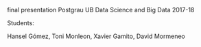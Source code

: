 final presentation Postgrau UB Data Science and Big Data 2017-18

Students: 

Hansel Gómez, Toni Monleon, Xavier Gamito, David Mormeneo
